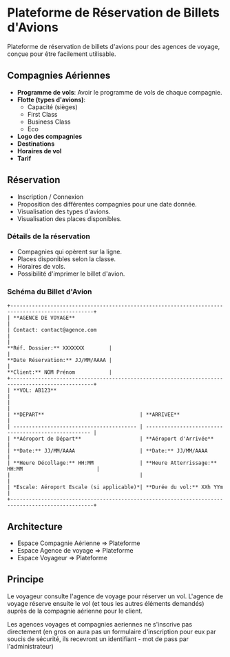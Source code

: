 # Plateforme de Réservation de Billets d'Avions

Plateforme de réservation de billets d'avions pour des agences de voyage, conçue pour être facilement utilisable.

## Compagnies Aériennes

- **Programme de vols**: Avoir le programme de vols de chaque compagnie.
- **Flotte (types d'avions)**:
  - Capacité (sièges)
  - First Class
  - Business Class
  - Eco
- **Logo des compagnies**
- **Destinations**
- **Horaires de vol**
- **Tarif**

## Réservation

- Inscription / Connexion
- Proposition des différentes compagnies pour une date donnée.
- Visualisation des types d'avions.
- Visualisation des places disponibles.

### Détails de la réservation

- Compagnies qui opèrent sur la ligne.
- Places disponibles selon la classe.
- Horaires de vols.
- Possibilité d'imprimer le billet d'avion.

### Schéma du Billet d'Avion

```text
+-------------------------------------------------------------------------------------------------+
| **AGENCE DE VOYAGE**                                                                            |
| Contact: contact@agence.com                                                                     |
|                                                                **Réf. Dossier:** XXXXXXX        |
|                                                                **Date Réservation:** JJ/MM/AAAA |
|                                                                **Client:** NOM Prénom           |
+-------------------------------------------------------------------------------------------------+
| **VOL: AB123**                                                                                  |
|                                                                                                 |
| **DEPART**                               | **ARRIVEE**                                          |
| ---------------------------------------- | ---------------------------------------------------- |
| **Aéroport de Départ**                   | **Aéroport d'Arrivée**                               |
| **Date:** JJ/MM/AAAA                     | **Date:** JJ/MM/AAAA                                 |
| **Heure Décollage:** HH:MM               | **Heure Atterrissage:** HH:MM                        |
|                                          |                                                      |
| *Escale: Aéroport Escale (si applicable)*| **Durée du vol:** XXh YYm                            |
+-------------------------------------------------------------------------------------------------+
```

## Architecture

- Espace Compagnie Aérienne => Plateforme
- Espace Agence de voyage => Plateforme
- Espace Voyageur => Plateforme

## Principe

Le voyageur consulte l'agence de voyage pour réserver un vol. L'agence de voyage réserve ensuite le vol (et tous les autres éléments demandés) auprès de la compagnie aérienne pour le client.

Les agences voyages et compagnies aeriennes ne s'inscrive pas directement (en gros on aura pas un formulaire d'inscription pour eux par soucis de sécurité, ils recevront un identifiant - mot de pass par l'administrateur)

